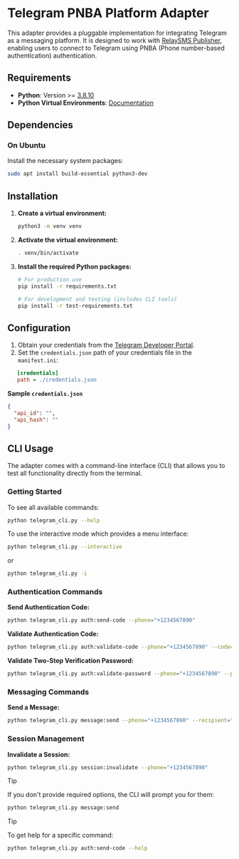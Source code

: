 # Telegram PNBA Platform Adapter

This adapter provides a pluggable implementation for integrating Telegram as a messaging platform. It is designed to work with [RelaySMS Publisher](https://github.com/smswithoutborders/RelaySMS-Publisher), enabling users to connect to Telegram using PNBA (Phone number-based authentication) authentication.

## Requirements

- **Python**: Version >=
  [3.8.10](https://www.python.org/downloads/release/python-3810/)
- **Python Virtual Environments**:
  [Documentation](https://docs.python.org/3/tutorial/venv.html)

## Dependencies

### On Ubuntu

Install the necessary system packages:

```bash
sudo apt install build-essential python3-dev
```

## Installation

1. **Create a virtual environment:**

   ```bash
   python3 -m venv venv
   ```

2. **Activate the virtual environment:**

   ```bash
   . venv/bin/activate
   ```

3. **Install the required Python packages:**

   ```bash
   # For production use
   pip install -r requirements.txt

   # For development and testing (includes CLI tools)
   pip install -r test-requirements.txt
   ```

## Configuration

1. Obtain your credentials from the [Telegram Developer Portal](https://my.telegram.org/).
2. Set the `credentials.json` path of your credentials file in the `manifest.ini`:

```ini
   [credentials]
   path = ./credentials.json
```

**Sample `credentials.json`**

```json
{
  "api_id": "",
  "api_hash": ""
}
```

## CLI Usage

The adapter comes with a command-line interface (CLI) that allows you to test all functionality directly from the terminal.

### Getting Started

To see all available commands:

```bash
python telegram_cli.py --help
```

To use the interactive mode which provides a menu interface:

```bash
python telegram_cli.py --interactive
```

or

```bash
python telegram_cli.py -i
```

### Authentication Commands

**Send Authentication Code:**

```bash
python telegram_cli.py auth:send-code --phone="+1234567890"
```

**Validate Authentication Code:**

```bash
python telegram_cli.py auth:validate-code --phone="+1234567890" --code="12345"
```

**Validate Two-Step Verification Password:**

```bash
python telegram_cli.py auth:validate-password --phone="+1234567890" --password="your_password"
```

### Messaging Commands

**Send a Message:**

```bash
python telegram_cli.py message:send --phone="+1234567890" --recipient="@username" --text="Hello from CLI"
```

### Session Management

**Invalidate a Session:**

```bash
python telegram_cli.py session:invalidate --phone="+1234567890"
```

> [!TIP]
>
> If you don't provide required options, the CLI will prompt you for them:
>
> ```bash
> python telegram_cli.py message:send
> ```

> [!TIP]
>
> To get help for a specific command:
>
> ```bash
> python telegram_cli.py auth:send-code --help
> ```

